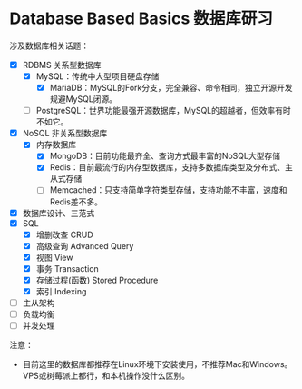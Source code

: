 # Database Based Basics 数据库研习
涉及数据库相关话题：
- [x] RDBMS 关系型数据库
    - [x] MySQL：传统中大型项目硬盘存储
        - [x] MariaDB：MySQL的Fork分支，完全兼容、命令相同，独立开源开发规避MySQL闭源。
    - [ ] PostgreSQL：世界功能最强开源数据库，MySQL的超越者，但效率有时不如它。
- [x] NoSQL 非关系型数据库
    - [x] 内存数据库
        - [x] MongoDB：目前功能最齐全、查询方式最丰富的NoSQL大型存储
        - [x] Redis：目前最流行的内存型数据库，支持多数据库类型及分布式、主从式存储
        - [ ] Memcached：只支持简单字符类型存储，支持功能不丰富，速度和Redis差不多。
- [x] 数据库设计、三范式
- [x] SQL
    - [x] 增删改查 CRUD
    - [x] 高级查询 Advanced Query
    - [x] 视图 View
    - [x] 事务 Transaction
    - [x] 存储过程(函数) Stored Procedure
    - [x] 索引 Indexing
- [ ] 主从架构
- [ ] 负载均衡
- [ ] 并发处理

注意：
- 目前这里的数据库都推荐在Linux环境下安装使用，不推荐Mac和Windows。VPS或树莓派上都行，和本机操作没什么区别。